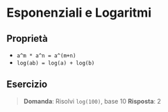 # Esponenziali e Logaritmi

## Proprietà
- `a^m * a^n = a^(m+n)`
- `log(ab) = log(a) + log(b)`

## Esercizio
> **Domanda**: Risolvi `log(100)`, base 10
> **Risposta**: 2
